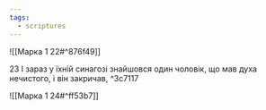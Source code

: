 ```yaml
---
tags:
  - scriptures
---
```


![[Марка 1 22#^876f49]]

23 І зараз у їхній синагозі знайшовся один чоловік, що мав духа нечистого, і він закричав, ^3c7117

![[Марка 1 24#^ff53b7]]